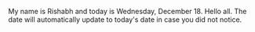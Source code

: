 My name is Rishabh and today is Wednesday, December 18. Hello all. The date will automatically update to today's date in case you did not notice.
